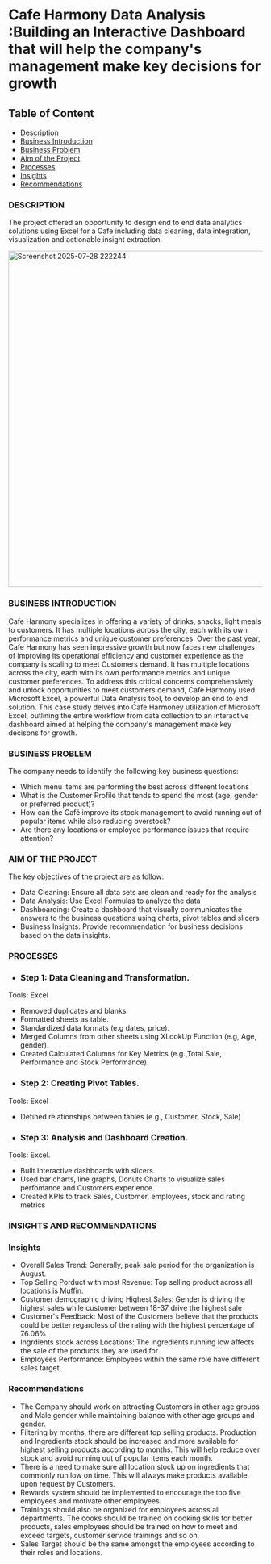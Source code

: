 # Cafe Harmony Data Analysis :Building an Interactive Dashboard that will help the company's management make key decisions for growth
## Table of Content

- [Description](#description)
- [Business Introduction](#business-introduction)
- [Business Problem](#business-problem)
- [Aim of the Project](#aim-of-the-project)
- [Processes](#processes)
- [Insights](#insights)
- [Recommendations](#recommendations)

  
### **DESCRIPTION**
The project offered an opportunity to design end to end data analytics solutions using Excel for a Cafe including data cleaning, data integration, visualization and actionable insight extraction.

<img width="1723" height="666" alt="Screenshot 2025-07-28 222244" src="https://github.com/user-attachments/assets/6dd4c5ad-d4ac-4e19-8e2a-f73e0806d180" />

### **BUSINESS INTRODUCTION**
Cafe Harmony specializes in offering a variety of drinks, snacks, light meals to customers. It has multiple locations across the city, each with its own performance metrics and unique customer preferences. Over the past year, Cafe Harmony has seen impressive growth but now faces new challenges of improving its operational efficiency and customer experience as the company is scaling to meet Customers demand. It has multiple locations across the city, each with its own performance metrics and unique customer preferences. To address this critical concerns comprehensively and unlock opportunities to meet customers demand, Cafe Harmony used Microsoft Excel, a powerful Data Analysis tool, to develop an end to end solution. This case study delves into Cafe Harmoney utilization of Microsoft Excel, outlining the entire workflow from data collection to an interactive dashboard aimed at helping the company's management make key decisons for growth.
### **BUSINESS PROBLEM**
The company needs to identify the following key business questions:

- Which menu items are performing the best across different locations
- What is the Customer Profile that tends to spend the most (age, gender or preferred product)?
- How can the Café improve its stock management to avoid running out of popular items while also reducing overstock?
- Are there any locations or employee performance issues that require attention?

### **AIM OF THE PROJECT**
The key objectives of the project are as follow:

- Data Cleaning: Ensure all data sets are clean and ready for the analysis
- Data Analysis: Use Excel Formulas to analyze the data
- Dashboarding: Create a dashboard that visually communicates the answers to the business questions using charts, pivot tables and slicers
- Business Insights: Provide recommendation for business decisions based on the data insights.
  
### **PROCESSES**
- ### Step 1: Data Cleaning and Transformation.
Tools: Excel
- Removed duplicates and blanks.
- Formatted sheets as table.
- Standardized data formats (e.g dates, price).
- Merged Columns from other sheets using XLookUp Function (e.g, Age, gender).
- Created Calculated Columns for Key Metrics (e.g.,Total Sale, Performance and Stock Performance).
- ### Step 2: Creating Pivot Tables.
Tools: Excel
- Defined relationships between tables (e.g., Customer, Stock, Sale)
- ### Step 3: Analysis and Dashboard Creation.
Tools: Excel.
- Built Interactive dashboards with slicers.
- Used bar charts, line graphs, Donuts Charts to visualize sales perfomance and Customers experience.
- Created KPIs to track Sales, Customer, employees, stock and rating metrics

### **INSIGHTS AND RECOMMENDATIONS**
### Insights

-	Overall Sales Trend: Generally, peak sale period for the organization is August.
-	Top Selling Porduct with most Revenue: Top selling product across all locations is Muffin. 
-	Customer demographic driving Highest Sales: Gender is driving the highest sales while customer between 18-37 drive the highest sale
-	Customer's Feedback: Most of the Customers believe that the products could be better regardless of the rating with the highest percentage of 76.06%
-	Ingrdients stock across Locations: The ingredients running low affects the sale of the products they are used for.
-	Employees Performance: Employees within the same role have different sales target.

 ### Recommendations

- The Company should work on attracting Customers in other age groups and Male gender while maintaining balance with other age groups and gender. 
- Filtering by months, there are different top selling products. Production and Ingredients stock should be increased and more available for highest selling products according to months. This will help reduce over stock and avoid running out of popular items each month. 
- There is a need to make sure all location stock up on ingredients that commonly run low on time. This will always make products available upon request by Customers.
- Rewards system should be implemented to encourage the top five employees and motivate other employees. 
- Trainings should also be organized for employees across all departments. The cooks should be trained on cooking skills for better products, sales employees should be trained on how to meet and exceed targets, customer service trainings and so on.
- Sales Target should be the same amongst the employees according to their roles and locations.


